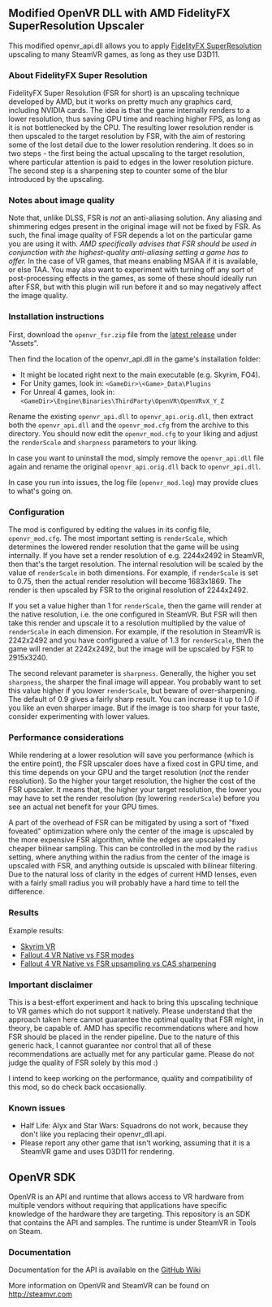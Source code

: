 Modified OpenVR DLL with AMD FidelityFX SuperResolution Upscaler
---

This modified openvr_api.dll allows you to apply [FidelityFX SuperResolution](https://gpuopen.com/fidelityfx-superresolution/)
upscaling to many SteamVR games, as long as they use D3D11.

### About FidelityFX Super Resolution

FidelityFX Super Resolution (FSR for short) is an upscaling technique developed by AMD,
but it works on pretty much any graphics card, including NVIDIA cards. The idea is that
the game internally renders to a lower resolution, thus saving GPU time and reaching higher
FPS, as long as it is not bottlenecked by the CPU. The resulting lower resolution render is
then upscaled to the target resolution by FSR, with the aim of restoring some of the lost
detail due to the lower resolution rendering. It does so in two steps - the first being
the actual upscaling to the target resolution, where particular attention is paid to edges
in the lower resolution picture. The second step is a sharpening step to counter some of the
blur introduced by the upscaling.

### Notes about image quality

Note that, unlike DLSS, FSR is *not* an anti-aliasing solution. Any aliasing and shimmering
edges present in the original image will not be fixed by FSR. As such, the final image quality
of FSR depends a lot on the particular game you are using it with. *AMD specifically advises
that FSR should be used in conjunction with the highest-quality anti-aliasing setting a game
has to offer.* In the case of VR games, that means enabling MSAA if it is available, or
else TAA. You may also want to experiment with turning off any sort of post-processing effects
in the games, as some of these should ideally run after FSR, but with this plugin will run
before it and so may negatively affect the image quality.

### Installation instructions

First, download the `openvr_fsr.zip` file from the [latest release](https://github.com/fholger/openvr_fsr/releases/latest) under "Assets".

Then find the location of the openvr_api.dll in the game's installation
folder: 
- It might be located right next to the main executable (e.g. Skyrim, FO4).
- For Unity games, look in: `<GameDir>\<Game>_Data\Plugins`
- For Unreal 4 games, look in: `<GameDir>\Engine\Binaries\ThirdParty\OpenVR\OpenVRvX_Y_Z`

Rename the existing `openvr_api.dll` to `openvr_api.orig.dll`, then extract both
the `openvr_api.dll` and the `openvr_mod.cfg` from the archive to this directory.
You should now edit the `openvr_mod.cfg` to your liking and adjust the `renderScale`
and `sharpness` parameters to your liking.

In case you want to uninstall the mod, simply remove the `openvr_api.dll` file again
and rename the original `openvr_api.orig.dll` back to `openvr_api.dll`.

In case you run into issues, the log file (`openvr_mod.log`) may provide clues to
what's going on.

### Configuration

The mod is configured by editing the values in its config file, `openvr_mod.cfg`. The
most important setting is `renderScale`, which determines the lowered render resolution that
the game will be using internally. If you have set a render resolution of e.g. 2244x2492 in
SteamVR, then that's the target resolution. The internal resolution will be scaled by the value
of `renderScale` in both dimensions. For example, if `renderScale` is set to 0.75, then the
actual render resolution will become 1683x1869. The render is then upscaled by FSR to the
original resolution of 2244x2492.

If you set a value higher than 1 for `renderScale`, then the game will render at the native
resolution, i.e. the one configured in SteamVR. But FSR will then take this render and upscale
it to a resolution multiplied by the value of `renderScale` in each dimension. For example, if
the resolution in SteamVR is 2242x2492 and you have configured a value of 1.3 for `renderScale`,
then the game will render at 2242x2492, but the image will be upscaled by FSR to 2915x3240.

The second relevant parameter is `sharpness`. Generally, the higher you set `sharpness`, the
sharper the final image will appear. You probably want to set this value higher if you lower
`renderScale`, but beware of over-sharpening. The default of 0.9 gives a fairly sharp result.
You can increase it up to 1.0 if you like an even sharper image. But if the image is too
sharp for your taste, consider experimenting with lower values.

### Performance considerations

While rendering at a lower resolution will save you performance (which is the entire point),
the FSR upscaler does have a fixed cost in GPU time, and this time depends on your GPU and
the target resolution (*not* the render resolution). So the higher your target resolution, the
higher the cost of the FSR upscaler. It means that, the higher your target resolution,
the lower you may have to set the render resolution (by lowering `renderScale`) before you see
an actual net benefit for your GPU times.

A part of the overhead of FSR can be mitigated by using a sort of "fixed foveated" optimization
where only the center of the image is upscaled by the more expensive FSR algorithm, while the
edges are upscaled by cheaper bilinear sampling. This can be controlled in the mod by the
`radius` setting, where anything within the radius from the center of the image is upscaled
with FSR, and anything outside is upscaled with bilinear filtering. Due to the natural loss
of clarity in the edges of current HMD lenses, even with a fairly small radius you will
probably have a hard time to tell the difference.

### Results

Example results:
- [Skyrim VR](https://imgsli.com/NjAxNTM/0/1)
- [Fallout 4 VR Native vs FSR modes](https://imgsli.com/NjAxNTE/0/1)
- [Fallout 4 VR Native vs FSR upsampling vs CAS sharpening](https://imgsli.com/NTk1OTI/2/1)

### Important disclaimer

This is a best-effort experiment and hack to bring this upscaling technique to VR games
which do not support it natively. Please understand that the approach taken here cannot
guarantee the optimal quality that FSR might, in theory, be capable of. AMD has specific
recommendations where and how FSR should be placed in the render pipeline. Due to the
nature of this generic hack, I cannot guarantee nor control that all of these recommendations
are actually met for any particular game. Please do not judge the quality of FSR solely by
this mod :)

I intend to keep working on the performance, quality and compatibility of this mod, so do check back occasionally.

### Known issues

- Half Life: Alyx and Star Wars: Squadrons do not work, because they don't like you replacing their openvr_dll.api.
- Please report any other game that isn't working, assuming that it is a SteamVR game and uses D3D11 for rendering.


OpenVR SDK
---

OpenVR is an API and runtime that allows access to VR hardware from multiple 
vendors without requiring that applications have specific knowledge of the 
hardware they are targeting. This repository is an SDK that contains the API 
and samples. The runtime is under SteamVR in Tools on Steam. 

### Documentation

Documentation for the API is available on the [GitHub Wiki](https://github.com/ValveSoftware/openvr/wiki/API-Documentation)

More information on OpenVR and SteamVR can be found on http://steamvr.com
